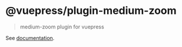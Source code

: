 # @vuepress/plugin-medium-zoom

> medium-zoom plugin for vuepress

See [documentation](https://vuepress.vuejs.org/plugin/official/plugin-medium-zoom.html).
